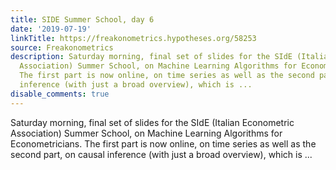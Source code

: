 ```yaml
---
title: SIDE Summer School, day 6
date: '2019-07-19'
linkTitle: https://freakonometrics.hypotheses.org/58253
source: Freakonometrics
description: Saturday morning, final set of slides for the SIdE (Italian Econometric
  Association) Summer School, on Machine Learning Algorithms for Econometricians.
  The first part is now online, on time series as well as the second part, on causal
  inference (with just a broad overview), which is ...
disable_comments: true
---
```

Saturday morning, final set of slides for the SIdE (Italian Econometric Association) Summer School, on Machine Learning Algorithms for Econometricians. The first part is now online, on time series as well as the second part, on causal inference (with just a broad overview), which is ...